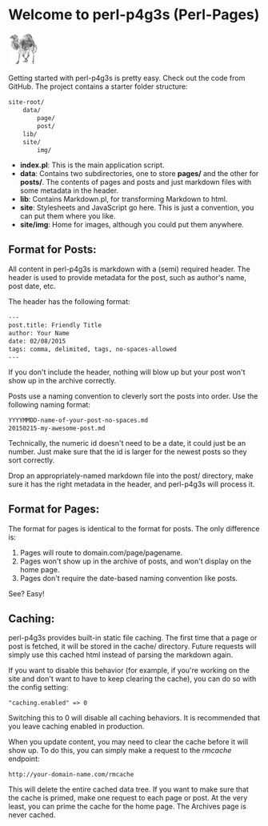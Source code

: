 Welcome to perl-p4g3s (Perl-Pages)
==================================

![Perl-Pages](/site/img/camel.jpeg)

Getting started with perl-p4g3s is pretty easy. Check out the code from
GitHub. The project contains a starter folder structure:

    site-root/
        data/
            page/
            post/
        lib/
        site/
            img/

* **index.pl**: This is the main application script.
* **data**: Contains two subdirectories, one to store **pages/** and the
other for **posts/**. The contents of pages and posts and just markdown files with
some metadata in the header.
* **lib**: Contains Markdown.pl, for transforming Markdown to html.
* **site**: Stylesheets and JavaScript go here. This is just a convention, you can
put them where you like.
* **site/img**: Home for images, although you could put them anywhere.

Format for Posts:
----------------------------------

All content in perl-p4g3s is markdown with a (semi) required header. The header
is used to provide metadata for the post, such as author's name, post date, etc.

The header has the following format:

    ---
    post.title: Friendly Title
    author: Your Name
    date: 02/08/2015
    tags: comma, delimited, tags, no-spaces-allowed
    ---

If you don't include the header, nothing will blow up but your post won't show
up in the archive correctly.

Posts use a naming convention to cleverly sort the posts into order. Use the
following naming format:

    YYYYMMDD-name-of-your-post-no-spaces.md
    20150215-my-awesome-post.md

Technically, the numeric id doesn't need to be a date, it could just be an number.
Just make sure that the id is larger for the newest posts so they sort correctly.

Drop an appropriately-named markdown file into the post/ directory, make sure it
has the right metadata in the header, and perl-p4g3s will process it.

Format for Pages:
----------------------------------

The format for pages is identical to the format for posts. The only difference
is:

1. Pages will route to domain.com/page/pagename.
2. Pages won't show up in the archive of posts, and won't display on the home
page.
3. Pages don't require the date-based naming convention like posts.

See? Easy!

Caching:
----------------------------------

perl-p4g3s provides built-in static file caching. The first time that a page or
post is fetched, it will be stored in the cache/ directory. Future requests will
simply use this cached html instead of parsing the markdown again.

If you want to disable this behavior (for example, if you're working on the site
and don't want to have to keep clearing the cache), you can do so with the
config setting:

    "caching.enabled" => 0

Switching this to 0 will disable all caching behaviors. It is recommended that
you leave caching enabled in production.

When you update content, you may need to clear the cache before it will show up.
To do this, you can simply make a request to the *rmcache* endpoint:

    http://your-domain-name.com/rmcache

This will delete the entire cached data tree. If you want to make sure that the
cache is primed, make one request to each page or post. At the very least, you
can prime the cache for the home page. The Archives page is never cached.
